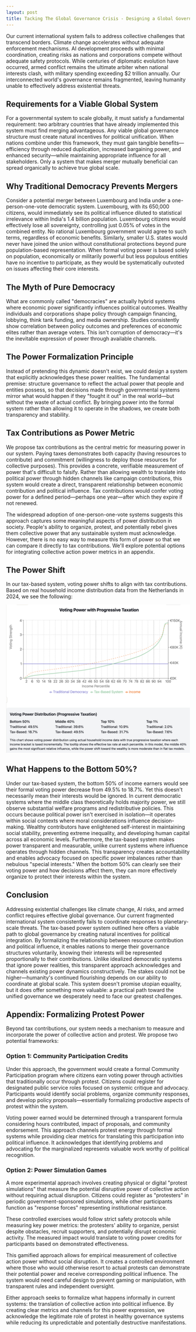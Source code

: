 ```yaml
---
layout: post
title: Tacking The Global Governance Crisis - Designing a Global Government
---
```


Our current international system fails to address collective challenges that transcend borders. Climate change accelerates without adequate enforcement mechanisms. AI development proceeds with minimal coordination, creating risks as nations and corporations compete without adequate safety protocols. While centuries of diplomatic evolution have occurred, armed conflict remains the ultimate arbiter when national interests clash, with military spending exceeding $2 trillion annually. Our interconnected world's governance remains fragmented, leaving humanity unable to effectively address existential threats.

## Requirements for a Viable Global System

For a governmental system to scale globally, it must satisfy a fundamental requirement: two arbitrary countries that have already implemented this system must find merging advantageous. Any viable global governance structure must create natural incentives for political unification. When nations combine under this framework, they must gain tangible benefits—efficiency through reduced duplication, increased bargaining power, and enhanced security—while maintaining appropriate influence for all stakeholders. Only a system that makes merger mutually beneficial can spread organically to achieve true global scale.

## Why Traditional Democracy Prevents Mergers

Consider a potential merger between Luxembourg and India under a one-person-one-vote democratic system. Luxembourg, with its 650,000 citizens, would immediately see its political influence diluted to statistical irrelevance within India's 1.4 billion population. Luxembourg citizens would effectively lose all sovereignty, controlling just 0.05% of votes in the combined entity. No rational Luxembourg government would agree to such terms, regardless of economic benefits. Similarly, smaller U.S. states would never have joined the union without constitutional protections beyond pure population-based representation. When formal voting power is based solely on population, economically or militarily powerful but less populous entities have no incentive to participate, as they would be systematically outvoted on issues affecting their core interests.

## The Myth of Pure Democracy

What are commonly called "democracies" are actually hybrid systems where economic power significantly influences political outcomes. Wealthy individuals and corporations shape policy through campaign financing, lobbying, think tank funding, and media ownership. Studies consistently show correlation between policy outcomes and preferences of economic elites rather than average voters. This isn't corruption of democracy—it's the inevitable expression of power through available channels.

## The Power Formalization Principle

Instead of pretending this dynamic doesn't exist, we could design a system that explicitly acknowledges these power realities. The fundamental premise: structure governance to reflect the actual power that people and entities possess, so that decisions made through governmental systems mirror what would happen if they "fought it out" in the real world—but without the waste of actual conflict. By bringing power into the formal system rather than allowing it to operate in the shadows, we create both transparency and stability.

## Tax Contributions as Power Metric

We propose tax contributions as the central metric for measuring power in our system. Paying taxes demonstrates both capacity (having resources to contribute) and commitment (willingness to deploy those resources for collective purposes). This provides a concrete, verifiable measurement of power that's difficult to falsify. Rather than allowing wealth to translate into political power through hidden channels like campaign contributions, this system would create a direct, transparent relationship between economic contribution and political influence. Tax contributions would confer voting power for a defined period—perhaps one year—after which they expire if not renewed.

The widespread adoption of one-person-one-vote systems suggests this approach captures some meaningful aspects of power distribution in society. People's ability to organize, protest, and potentially rebel gives them collective power that any sustainable system must acknowledge. However, there is no easy way to measure this form of power so that we can compare it directly to tax contributions. We'll explore potential options for integrating collective action power metrics in an appendix.

## The Power Shift

In our tax-based system, voting power shifts to align with tax contributions. Based on real household income distribution data from the Netherlands in 2024, we see the following:

![alt text](votingPowerBasedOnIncomeData.png)

## What Happens to the Bottom 50%?

Under our tax-based system, the bottom 50% of income earners would see their formal voting power decrease from 49.5% to 18.7%. Yet this doesn't necessarily mean their interests would be ignored. In current democratic systems where the middle class theoretically holds majority power, we still observe substantial welfare programs and redistributive policies. This occurs because political power isn't exercised in isolation—it operates within social contexts where moral considerations influence decision-making. Wealthy contributors have enlightened self-interest in maintaining social stability, preventing extreme inequality, and developing human capital across all economic levels. Furthermore, the tax-based system makes power transparent and measurable, unlike current systems where influence operates through hidden channels. This transparency creates accountability and enables advocacy focused on specific power imbalances rather than nebulous "special interests." When the bottom 50% can clearly see their voting power and how decisions affect them, they can more effectively organize to protect their interests within the system.

## Conclusion

Addressing existential challenges like climate change, AI risks, and armed conflict requires effective global governance. Our current fragmented international system consistently fails to coordinate responses to planetary-scale threats. The tax-based power system outlined here offers a viable path to global governance by creating natural incentives for political integration. By formalizing the relationship between resource contribution and political influence, it enables nations to merge their governance structures voluntarily, knowing their interests will be represented proportionally to their contributions. Unlike idealized democratic systems that ignore power realities, this transparent approach acknowledges and channels existing power dynamics constructively. The stakes could not be higher—humanity's continued flourishing depends on our ability to coordinate at global scale. This system doesn't promise utopian equality, but it does offer something more valuable: a practical path toward the unified governance we desperately need to face our greatest challenges.

## Appendix: Formalizing Protest Power

Beyond tax contributions, our system needs a mechanism to measure and incorporate the power of collective action and protest. We propose two potential frameworks:

### Option 1: Community Participation Credits

Under this approach, the government would create a formal Community Participation program where citizens earn voting power through activities that traditionally occur through protest. Citizens could register for designated public service roles focused on systemic critique and advocacy. Participants would identify social problems, organize community responses, and develop policy proposals—essentially formalizing productive aspects of protest within the system.

Voting power earned would be determined through a transparent formula considering hours contributed, impact of proposals, and community endorsement. This approach channels protest energy through formal systems while providing clear metrics for translating this participation into political influence. It acknowledges that identifying problems and advocating for the marginalized represents valuable work worthy of political recognition.

### Option 2: Power Simulation Games

A more experimental approach involves creating physical or digital "protest simulations" that measure the potential disruptive power of collective action without requiring actual disruption. Citizens could register as "protesters" in periodic government-sponsored simulations, while other participants function as "response forces" representing institutional resistance.

These controlled exercises would follow strict safety protocols while measuring key power metrics: the protesters' ability to organize, persist despite obstacles, recruit supporters, and potentially disrupt economic activity. The measured impact would translate to voting power credits for participants based on demonstrated effectiveness.

This gamified approach allows for empirical measurement of collective action power without social disruption. It creates a controlled environment where those who would otherwise resort to actual protests can demonstrate their potential power and receive corresponding political influence. The system would need careful design to prevent gaming or manipulation, with transparent rules and independent oversight.

Either approach seeks to formalize what happens informally in current systems: the translation of collective action into political influence. By creating clear metrics and channels for this power expression, we acknowledge the legitimate role of protest in healthy governance systems while reducing its unpredictable and potentially destructive manifestations.
